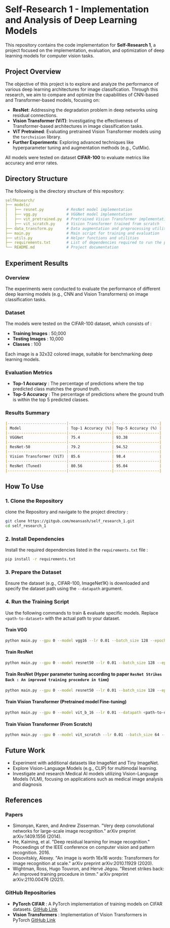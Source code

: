 # Self-Research 1 - Implementation and Analysis of Deep Learning Models
This repository contains the code implementation for **Self-Research 1**, a project focused on the implementation, evaluation, and optimization of deep learning models for computer vision tasks.

## Project Overview
The objective of this project is to explore and analyze the performance of various deep learning architectures for image classification. Through this research, we aim to compare and optimize the capabilities of CNN-based and Transformer-based models, focusing on:

- **ResNet**: Addressing the degradation problem in deep networks using residual connections.
- **Vision Transformer (ViT)**: Investigating the effectiveness of Transformer-based architectures in image classification tasks.
- **ViT Pretrained**: Evaluating pretrained Vision Transformer models using the `torchvision` library.
- **Further Experiments**: Exploring advanced techniques like hyperparameter tuning and augmentation methods (e.g., CutMix).

All models were tested on dataset **CIFAR-100** to evaluate metrics like accuracy and error rates.

## Directory Structure
The following is the directory structure of this repository:

```yaml
selfResearch/
├── models/
│   ├── resnet.py          # ResNet model implementation
│   ├── vgg.py             # VGGNet model implementation
│   ├── vit_pretrained.py  # Pretrained Vision Transformer implementation
│   ├── vit_scratch.py     # Vision Transformer trained from scratch
├── data_transform.py      # Data augmentation and preprocessing utilities
├── main.py                # Main script for training and evaluation
├── utils.py               # Helper functions and utilities
├── requirements.txt       # List of dependencies required to run the project
└── README.md              # Project documentation
```  

## Experiment Results  
### Overview
The experiments were conducted to evaluate the performance of different deep learning models (e.g., CNN and Vision Transformers) on image classification tasks.

### Dataset
The models were tested on the CIFAR-100 dataset, which consists of : 
- **Training Images** : 50,000
- **Testing Images** : 10,000
- **Classes** : 100

Each image is a 32x32 colored image, suitable for benchmarking deep learning models.

### Evaluation Metrics
- **Top-1 Accuracy** : The percentage of predictions where the top predicted class matches the ground truth.
- **Top-5 Accuracy** : The percentage of predictions where the ground truth is within the top 5 predicted classes.

### Results Summary
```markdown
|--------------------------|-------------------|--------------------|
| Model                    | Top-1 Accuracy (%)| Top-5 Accuracy (%) |
|--------------------------|-------------------|--------------------|
| VGGNet                   | 75.4              | 93.38              |
|--------------------------|-------------------|--------------------|
| ResNet-50                | 79.2              | 94.52              |
|--------------------------|-------------------|--------------------|
| Vision Transformer (ViT) | 85.6              | 98.4               |
|--------------------------|-------------------|--------------------|
| ResNet (Tuned)           | 80.56             | 95.04              |
|--------------------------|-------------------|--------------------|
```

## How To Use
### 1. Clone the Repository
clone the Repository and navigate to the project directory : 
```bash
git clone https://gitgub.com/meansash/self_research_1.git
cd self_research_1
```
### 2. Install Dependencies
Install the required dependencies listed in the `requirements.txt` file : 
```bash
pip install -r requirements.txt
```

### 3. Prepare the Dataset
Ensure the dataset (e.g., CIFAR-100, ImageNet1K) is downloaded and specify the dataset path using the `--datapath` argument.

### 4. Run the Training Script
Use the following commands to train & evaluate specific models. Replace `<path-to-dataset>` with the actual path to your dataset.
#### Train VGG
```bash
python main.py --gpu 0 --model vgg16 --lr 0.01 --batch_size 128 --epochs 200 --augmentation cutmix --optimizer sgd --weight_decay 0.0002 --loss CE --datapath <path-to-dataset> --wandb_run_name vgg16
```
#### Train ResNet
```bash
python main.py --gpu 0 --model resnet50 --lr 0.01 --batch_size 128 --epochs 200 --augmentation cutmix --optimizer sgd --weight_decay 0.0002 --loss CE --datapath <path-to-dataset> --wandb_run_name rn50_sgd_CE
```
#### Train ResNet (Hyper parameter tuning according to paper `ResNet Strikes Back : An improved training procedure in timm`)
```bash
python main.py --gpu 0 --model resnet50 --lr 0.01 --batch_size 128 --epochs 200 --augmentation cutmix --optimizer adamw --weight_decay 0.02 --loss BCE --warmup_epochs 5 --datapath <path-to-dataset> --wandb_run_name rn50_adamw_BCE
```
#### Train Vision Transformer (Pretrained model Fine-tuning) 
```bash
python main.py --gpu 0 --model vit_b_16 --lr 0.01 --datapath <path-to-dataset> --batch_size 128 --epochs 50 --augmentation cutmix --wandb_run_name vit_b_16
```
#### Train Vision Transformer (From Scratch)
```bash
python main.py --gpu 0 --model vit_scratch --lr 0.01 --batch_size 64 --epochs 100 --optimizer sgd --weight_decay 0.0002 --datapath <path-to-dataset> --wandb_run_name vit_from_scratch
```
## Future Work
- Experiment with additional datasets like ImageNet and Tiny ImageNet.
- Explore Vision-Language Models (e.g., CLIP) for multimodal learning.
- Investigate and research Medical AI models utilizing Vision-Language Models (VLM), focusing on applications such as medical image analysis and diagnosis

## References
### Papers
- Simonyan, Karen, and Andrew Zisserman. "Very deep convolutional networks for large-scale image recognition." arXiv preprint arXiv:1409.1556 (2014).  
- He, Kaiming, et al. "Deep residual learning for image recognition." Proceedings of the IEEE conference on computer vision and pattern recognition. 2016.  
- Dosovitskiy, Alexey. "An image is worth 16x16 words: Transformers for image recognition at scale." arXiv preprint arXiv:2010.11929 (2020).  
- Wightman, Ross, Hugo Touvron, and Hervé Jégou. "Resnet strikes back: An improved training procedure in timm." arXiv preprint arXiv:2110.00476 (2021).  

### GitHub Repositories
- **PyTorch CIFAR** : A PyTorch implementation of training models on CIFAR datasets.
[GitHub Link](https://github.com/kuangliu/pytorch-cifar)
- **Vision Transformers** : Implementation of Vision Transformers in PyTorch
[GitHub Link](https://github.com/lucidrains/vit-pytorch)